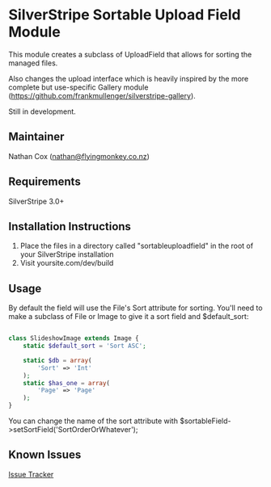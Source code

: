 SilverStripe Sortable Upload Field Module
=============

This module creates a subclass of UploadField that allows for sorting the managed files.

Also changes the upload interface which is heavily inspired by the more complete but use-specific Gallery module (https://github.com/frankmullenger/silverstripe-gallery).

Still in development.


Maintainer
-------------

Nathan Cox (<nathan@flyingmonkey.co.nz>)

Requirements
---------------

SilverStripe 3.0+


Installation Instructions
-------------------------

1. Place the files in a directory called "sortableuploadfield" in the root of your SilverStripe installation
2. Visit yoursite.com/dev/build


Usage
-----

By default the field will use the File's Sort attribute for sorting.  You'll need to make a subclass of File or Image to give it a sort field and $default_sort:

```php

class SlideshowImage extends Image {
	static $default_sort = 'Sort ASC';

	static $db = array(
		'Sort' => 'Int'
	);
	static $has_one = array(
		'Page' => 'Page'
	);
}
```

You can change the name of the sort attribute with $sortableField->setSortField('SortOrderOrWhatever');


Known Issues
------------

[Issue Tracker](https://github.com/nathancox/silverstripe-sortableuploadfield/issues)
